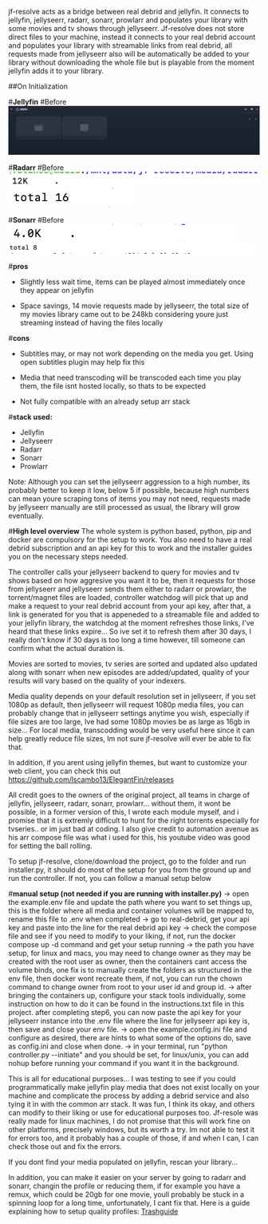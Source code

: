 jf-resolve acts as a bridge between real debrid and jellyfin. It connects to jellyfin, jellyseerr, radarr, sonarr, prowlarr and populates your library with some movies and tv shows through jellyseerr.
Jf-resolve does not store direct files to your machine, instead it connects to your real debrid account and populates your library with streamable links from real debrid, all requests made from jellyseerr also will be automatically be added to your library without downloading the whole file but is playable from the moment jellyfin adds it to your library.

##On Initialization

#**Jellyfin**
#Before
![Jellyfin initial Library](images/libinit.png)

#**Radarr**
#Before
![radarr initial size](images/initmoviesize.png)
![radarr initial list](images/initmovielist.png)

#**Sonarr**
#Before
![sonarr initial size](images/inittvsize.png)
![sonarr initial list](images/inittvlist.png)

#**pros**
- Slightly less wait time, items can be played almost immediately once they appear on jellyfin

- Space savings, 14 movie requests made by jellyseerr, the total size of my movies library came out to be 248kb considering youre just streaming instead of having the files locally

#**cons**
- Subtitles may, or may not work depending on the media you get. Using open subtitles plugin may help fix this

- Media that need transcoding will be transcoded each time you play them, the file isnt hosted locally, so thats to be expected

- Not fully compatible with an already setup arr stack

#**stack used:**
- Jellyfin
- Jellyseerr
- Radarr
- Sonarr
- Prowlarr

Note: Although you can set the jellyseerr aggression to a high number, its probably better to keep it low, below 5 if possible, because high numbers can mean youre scraping tons of items you may not need, requests made by jellyseerr manually are still processed as usual, the library will grow eventually.

#**High level overview**
The whole system is python based, python, pip and docker are compulsory for the setup to work. You also need to have a real debrid subscription and an api key for this to work and the installer guides you on the necessary steps needed.

The controller calls your jellyseerr backend to query for movies and tv shows based on how aggresive you want it to be, then it requests for those from jellyseerr and jellyseerr sends them either to radarr or prowlarr, the torrent/magnet files are loaded, controller watchdog will pick that up and make a request to your real debrid account from your api key, after that, a link is generated for you that is appeneded to a streamable file and added to your jellyfin library, the watchdog at the moment refreshes those links, I've heard that these links expire... So ive set it to refresh them after 30 days, I really don't know if 30 days is too long a time however, till someone can confirm what the actual duration is.

Movies are sorted to movies, tv series are sorted and updated also updated along with sonarr when new episodes are added/updated, quality of your results will vary based on the quality of your indexers.

Media quality depends on your default resolution set in jellyseerr, if you set 1080p as default, then jellyseerr will request 1080p media files, you can probably change that in jellyseerr settings anytime you wish, especially if file sizes are too large, Ive had some 1080p movies be as large as 16gb in size... For local media, transcodding would be very useful here since it can help greatly reduce file sizes, Im not sure jf-resolve will ever be able to fix that.

In addition, if you arent using jellyfin themes, but want to customize your web client, you can check this out https://github.com/lscambo13/ElegantFin/releases

All credit goes to the owners of the original project, all teams in charge of jellyfin, jellyseerr, radarr, sonarr, prowlarr... without them, it wont be possible, in a former version of this, I wrote each module myself, and i promise that it is extremly difficult to hunt for the right torrents especially for tvseries.. or im just bad at coding.
I also give credit to automation avenue as his arr compose file was what i used for this, his youtube video was good for setting the ball rolling.

To setup jf-resolve, clone/download the project, go to the folder and run installer.py, it should do most of the setup for you from the ground up and run the controller.
If not, you can follow a manual setup below

#**manual setup (not needed if you are running with installer.py)**
-> open the example.env file and update the path where you want to set things up, this is the folder where all media and container volumes will be mapped to, rename this file to .env when completed
-> go to real-debrid, get your api key and paste into the line for the real debrid api key
-> check the compose file and see if you need to modify to your liking, if not, run the docker compose up -d command and get your setup running
-> the path you have setup, for linux and macs, you may need to change owner as they may be created with the root user as owner, then the containers cant access the volume binds, one fix is to manually create the folders as structured in the env file, then docker wont recreate them, if not, you can run the chown command to change owner from root to your user id and group id.
-> after bringing the containers up, configure your stack tools individually, some instruction on how to do it can be found in the instructions.txt file in this project. after completing step6, you can now paste the api key for your jellyseerr instance into the .env file where the line for jellyseerr api key is, then save and close your env file.
-> open the example.config.ini file and configure as desired, there are hints to what some of the options do, save as config.ini and close when done.
-> in your terminal, run "python controller.py --initiate" and you should be set, for linux/unix, you can add nohup before running your command if you want it in the background.

This is all for educational purposes... I was testing to see if you could programmatically make jellyfin play media that does not exist locally on your machine and complicate the process by adding a debrid service and also tying it in with the common arr stack. It was fun, I think its okay, and others can modify to their liking or use for educational purposes too. Jf-resole was really made for linux machines, I do not promise that this will work fine on other platforms, precisely windows, but its worth a try. Im not able to test it for errors too, and it probably has a couple of those, if and when I can, I can check those out and fix the errors.

If you dont find your media populated on jellyfin, rescan your library...

In addition, you can make it easier on your server by going to radarr and sonarr, changin the profile or reducing them, if for example you have a remux, which could be 20gb for one movie, youll probably be stuck in a spinning loop for a long time, unfortunately, I cant fix that. Here is a guide explaining how to setup quality profiles: [Trashguide](https://trash-guides.info/Radarr/radarr-setup-quality-profiles/) 


